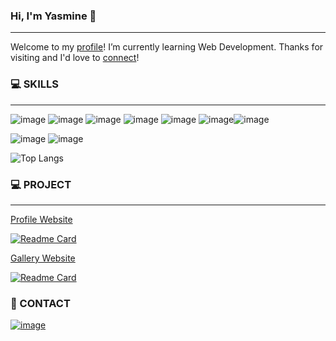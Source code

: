 ### Hi, I'm Yasmine 👋
---
Welcome to my [profile](https://yasmineluk.netlify.app/)! I’m currently learning Web Development. Thanks for visiting and I'd love to [connect](https://www.linkedin.com/in/yasmineluk/)!

### 💻 SKILLS
---
![image](https://img.shields.io/badge/JavaScript-323330?style=for-the-badge&logo=javascript&logoColor=F7DF1E) ![image](https://img.shields.io/badge/HTML5-E34F26?style=for-the-badge&logo=html5&logoColor=white) ![image](https://img.shields.io/badge/CSS3-1572B6?style=for-the-badge&logo=css3&logoColor=white) ![image](https://img.shields.io/badge/json-5E5C5C?style=for-the-badge&logo=json&logoColor=white) ![image](https://img.shields.io/badge/TypeScript-007ACC?style=for-the-badge&logo=typescript&logoColor=white) ![image](https://img.shields.io/badge/Swift-FA7343?style=for-the-badge&logo=swift&logoColor=white)![image](https://img.shields.io/badge/Scratch-4D97FF?style=for-the-badge&logo=Scratch&logoColor=white)

![image](https://img.shields.io/badge/C%2B%2B-00599C?style=for-the-badge&logo=c%2B%2B&logoColor=white) ![image](https://img.shields.io/badge/Python-FFD43B?style=for-the-badge&logo=python&logoColor=blue)

![Top Langs](https://github-readme-stats.vercel.app/api/top-langs/?username=starlight0711&theme=transparent)

### 💻 PROJECT
---

[Profile Website](https://yasmineluk.netlify.app/)

[![Readme Card](https://github-readme-stats.vercel.app/api/pin/?username=starlight0711&repo=starlight0711.github.io)](https://github.com/starlight0711/yasmineluk)


[Gallery Website](https://www.starlight.land/gallery/)

[![Readme Card](https://github-readme-stats.vercel.app/api/pin/?username=starlight0711&repo=starlight0711.github.io)](https://github.com/starlight0711/starlight0711.github.io)



### 💬 CONTACT
[![image](https://img.shields.io/badge/LinkedIn-0077B5?style=for-the-badge&logo=linkedin&logoColor=white)](https://www.linkedin.com/in/yasmineluk/)


<!--
**starlight0711/starlight0711** is a ✨ _special_ ✨ repository because its `README.md` (this file) appears on your GitHub profile.

Here are some ideas to get you started:

- 🔭 I’m currently working on ...
- 🌱 I’m currently learning ...
- 👯 I’m looking to collaborate on ...
- 🤔 I’m looking for help with ...
- 💬 Ask me about ...
- 📫 How to reach me: ...
- 😄 Pronouns: ...
- ⚡ Fun fact: ...
-->
